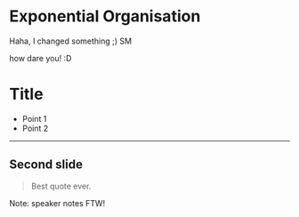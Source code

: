 # Exponential Organisation

Haha, I changed something ;) SM

how dare you! :D

# Title

* Point 1
* Point 2

---

## Second slide

> Best quote ever.

Note: speaker notes FTW!